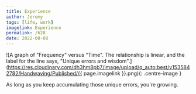 ```yaml
---
title: Experience
author: Jeremy
tags: [life, work]
imagelink: Experience
permalink: /628
date: 2022-08-08
---
```


![A graph of "Frequency" versus "Time". The relationship is linear, and the label for the line says, "Unique errors and wisdom".](https://res.cloudinary.com/dh3hm8pb7/image/upload/q_auto:best/v1535842782/Handwaving/Published/{{ page.imagelink }}.png){: .centre-image }

As long as you keep accumulating those unique errors, you're growing.
